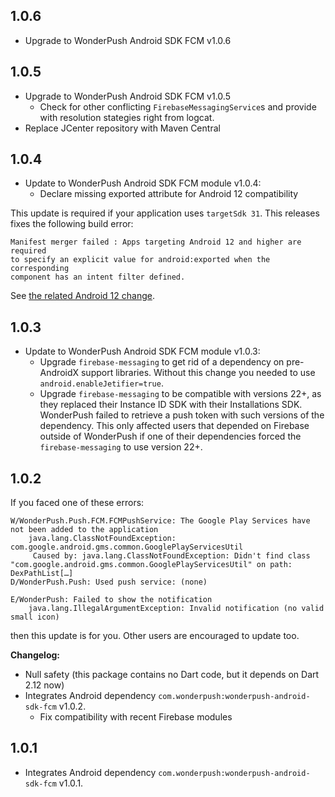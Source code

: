 ## 1.0.6
* Upgrade to WonderPush Android SDK FCM v1.0.6

## 1.0.5

* Upgrade to WonderPush Android SDK FCM v1.0.5
  * Check for other conflicting `FirebaseMessagingService`s and provide with resolution stategies right from logcat.
* Replace JCenter repository with Maven Central

## 1.0.4

* Update to WonderPush Android SDK FCM module v1.0.4:
  * Declare missing exported attribute for Android 12 compatibility

This update is required if your application uses `targetSdk 31`.
This releases fixes the following build error:

```
Manifest merger failed : Apps targeting Android 12 and higher are required
to specify an explicit value for android:exported when the corresponding
component has an intent filter defined.
```

See [the related Android 12 change](https://developer.android.com/about/versions/12/behavior-changes-12#exported).

## 1.0.3

* Update to WonderPush Android SDK FCM module v1.0.3:
  * Upgrade `firebase-messaging` to get rid of a dependency on pre-AndroidX support libraries. Without this change you needed to use `android.enableJetifier=true`.
  * Upgrade `firebase-messaging` to be compatible with versions 22+, as they replaced their Instance ID SDK with their Installations SDK.
    WonderPush failed to retrieve a push token with such versions of the dependency. This only affected users that depended on Firebase outside of WonderPush if one of their dependencies forced the `firebase-messaging` to use version 22+.

## 1.0.2

If you faced one of these errors:

```
W/WonderPush.Push.FCM.FCMPushService: The Google Play Services have not been added to the application
    java.lang.ClassNotFoundException: com.google.android.gms.common.GooglePlayServicesUtil
     Caused by: java.lang.ClassNotFoundException: Didn't find class "com.google.android.gms.common.GooglePlayServicesUtil" on path: DexPathList[…]
D/WonderPush.Push: Used push service: (none)
```

```
E/WonderPush: Failed to show the notification
    java.lang.IllegalArgumentException: Invalid notification (no valid small icon)
```

then this update is for you.
Other users are encouraged to update too.

**Changelog:**

* Null safety (this package contains no Dart code, but it depends on Dart 2.12 now)
* Integrates Android dependency `com.wonderpush:wonderpush-android-sdk-fcm` v1.0.2.
  * Fix compatibility with recent Firebase modules

## 1.0.1

* Integrates Android dependency `com.wonderpush:wonderpush-android-sdk-fcm` v1.0.1.
